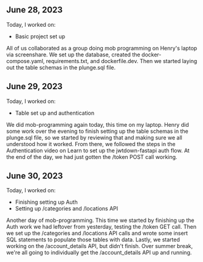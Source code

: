 ## June 28, 2023

Today, I worked on:

- Basic project set up

All of us collaborated as a group doing mob programming on Henry's laptop via screenshare. We set up the database, created the docker-compose.yaml, requirements.txt, and dockerfile.dev. Then we started laying out the table schemas in the plunge.sql file.

## June 29, 2023

Today, I worked on:

- Table set up and authentication

We did mob-programming again today, this time on my laptop. Henry did some work over the evening to finish setting up the table schemas in the plunge.sql file, so we started by reviewing that and making sure we all understood how it worked. From there, we followed the steps in the Authentication video on Learn to set up the jwtdown-fastapi auth flow. At the end of the day, we had just gotten the /token POST call working.

## June 30, 2023

Today, I worked on:

- Finishing setting up Auth
- Setting up /categories and /locations API

Another day of mob-programming. This time we started by finishing up the Auth work we had leftover from yesterday, testing the /token GET call. Then we set up the /categories and /locations API calls and wrote some insert SQL statements to populate those tables with data. Lastly, we started working on the /account_details API, but didn't finish. Over summer break, we're all going to individually get the /account_details API up and running.
